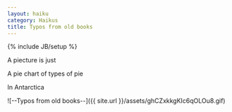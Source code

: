 ```yaml
---
layout: haiku
category: Haikus
title: Typos from old books
---
```

{% include JB/setup %}

A piecture is just

A pie chart of types of pie

In Antarctica


![--Typos from old books--]({{ site.url }}/assets/ghCZxkkgKIc6qOLOu8.gif)